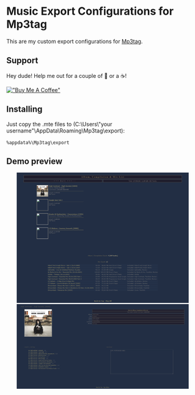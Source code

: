 # Music Export Configurations for Mp3tag

This are my custom export configurations for [Mp3tag](https://www.mp3tag.de/en/).

## Support

Hey dude! Help me out for a couple of :beers: or a :coffee:!

[!["Buy Me A Coffee"](https://www.buymeacoffee.com/assets/img/custom_images/orange_img.png)](https://www.buymeacoffee.com/amilino)

## Installing
Just copy the .mte files to (C:\Users\\"your username"\AppData\Roaming\Mp3tag\export):

```
%appdata%\Mp3tag\export
```

## Demo preview
<p align="center" float="left">
    <a href="https://raw.githack.com/alanmilinovic/mp3tag-exports/main/Preview/Simple/---%3D%3D%3D%20Burn%20%3D%3D%3D---.html">
        <img src="https://raw.githubusercontent.com/alanmilinovic/mp3tag-exports/main/Preview/Simple%20Screenshot.png" width="450" alt="click for demo" />
    </a>
    <a href="https://raw.githack.com/alanmilinovic/mp3tag-exports/main/Preview/Simple/High%20Contrast%20-%20High%20Society%20[2004]/High%20Contrast%20-%20High%20Society%20[2004].html">
        <img src="https://raw.githubusercontent.com/alanmilinovic/mp3tag-exports/main/Preview/Simple%20Album%20Screenshot.png" width="450" alt="click for demo" />
    </a>
</p>
